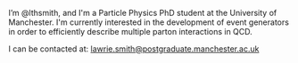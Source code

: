 I’m @lthsmith, and I'm a Particle Physics PhD student at the University of Manchester. 
I'm currently interested in the development of event generators in order to efficiently describe multiple parton interactions in QCD.

I can be contacted at: lawrie.smith@postgraduate.manchester.ac.uk
